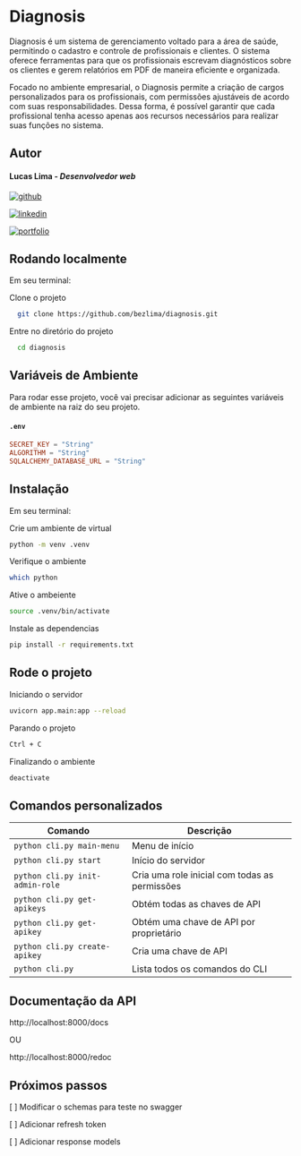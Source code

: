 # Diagnosis


Diagnosis é um sistema de gerenciamento voltado para a área de saúde, permitindo o cadastro e controle de profissionais e clientes. O sistema oferece ferramentas para que os profissionais escrevam diagnósticos sobre os clientes e gerem relatórios em PDF de maneira eficiente e organizada.

Focado no ambiente empresarial, o Diagnosis permite a criação de cargos personalizados para os profissionais, com permissões ajustáveis de acordo com suas responsabilidades. Dessa forma, é possível garantir que cada profissional tenha acesso apenas aos recursos necessários para realizar suas funções no sistema.

## Autor
#### Lucas Lima  - *Desenvolvedor web*

[![github](https://img.shields.io/badge/github-000?style=for-the-badge&logo=github&logoColor=white)](https://github.com/bezlima)

[![linkedin](https://img.shields.io/badge/linkedin-000?style=for-the-badge&logo=linkedin&logoColor=white)](https://www.linkedin.com/in/bezlima/)

[![portfolio](https://img.shields.io/badge/portfolio-000?style=for-the-badge&logo=ko-fi&logoColor=white)](https://bezlima-portfolio.vercel.app/)

## Rodando localmente

Em seu terminal:

Clone o projeto

```bash
  git clone https://github.com/bezlima/diagnosis.git
```

Entre no diretório do projeto

```bash
  cd diagnosis
```
## Variáveis de Ambiente

Para rodar esse projeto, você vai precisar adicionar as seguintes variáveis de ambiente na raiz do seu projeto.

#### `.env`

```toml
SECRET_KEY = "String" 
ALGORITHM = "String"
SQLALCHEMY_DATABASE_URL = "String"
```

## Instalação

Em seu terminal:

Crie um ambiente de virtual

```bash
python -m venv .venv
```

Verifique o ambiente

```bash
which python
```

Ative o ambeiente

```bash
source .venv/bin/activate
```

Instale as dependencias

```bash
pip install -r requirements.txt
```

## Rode o projeto

Iniciando o servidor

```bash
uvicorn app.main:app --reload
```
Parando o projeto

```bash 
Ctrl + C
```
Finalizando o ambiente

```bash
deactivate
```

## Comandos personalizados

| Comando                              | Descrição                                |
|--------------------------------------|------------------------------------------|
| `python cli.py main-menu`            | Menu de início                           |
| `python cli.py start`                | Início     do servidor                              |
| `python cli.py init-admin-role`      | Cria uma role inicial com todas as permissões |
| `python cli.py get-apikeys`          | Obtém todas as chaves de API             |
| `python cli.py get-apikey`           | Obtém uma chave de API por proprietário  |
| `python cli.py create-apikey`        | Cria uma chave de API                    |
| `python cli.py`                      | Lista todos os comandos do CLI           |

## Documentação da API

http://localhost:8000/docs

OU

http://localhost:8000/redoc

## Próximos passos

[ ] Modificar o schemas para teste no swagger

[ ] Adicionar refresh token

[ ] Adicionar response models
